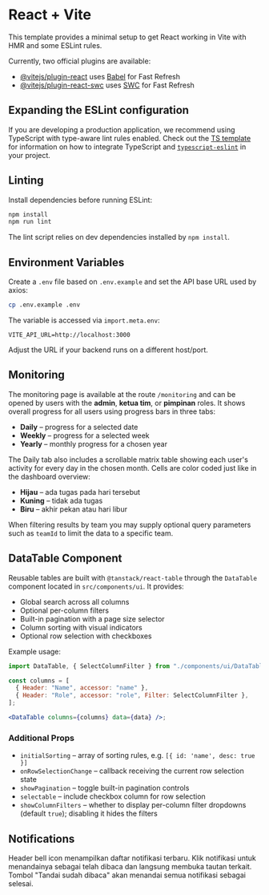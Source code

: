 # React + Vite

This template provides a minimal setup to get React working in Vite with HMR and some ESLint rules.

Currently, two official plugins are available:

- [@vitejs/plugin-react](https://github.com/vitejs/vite-plugin-react/blob/main/packages/plugin-react) uses [Babel](https://babeljs.io/) for Fast Refresh
- [@vitejs/plugin-react-swc](https://github.com/vitejs/vite-plugin-react/blob/main/packages/plugin-react-swc) uses [SWC](https://swc.rs/) for Fast Refresh

## Expanding the ESLint configuration

If you are developing a production application, we recommend using TypeScript with type-aware lint rules enabled. Check out the [TS template](https://github.com/vitejs/vite/tree/main/packages/create-vite/template-react-ts) for information on how to integrate TypeScript and [`typescript-eslint`](https://typescript-eslint.io) in your project.

## Linting

Install dependencies before running ESLint:

```bash
npm install
npm run lint
```

The lint script relies on dev dependencies installed by `npm install`.

## Environment Variables

Create a `.env` file based on `.env.example` and set the API base URL used by axios:

```bash
cp .env.example .env
```

The variable is accessed via `import.meta.env`:

```
VITE_API_URL=http://localhost:3000
```

Adjust the URL if your backend runs on a different host/port.

## Monitoring

The monitoring page is available at the route `/monitoring` and can be opened by
users with the **admin**, **ketua tim**, or **pimpinan** roles. It shows overall
progress for all users using progress bars in three tabs:

- **Daily** – progress for a selected date
- **Weekly** – progress for a selected week
- **Yearly** – monthly progress for a chosen year

The Daily tab also includes a scrollable matrix table showing each user's activity for every day in the chosen month. Cells are color coded just like in the dashboard overview:

- **Hijau** – ada tugas pada hari tersebut
- **Kuning** – tidak ada tugas
- **Biru** – akhir pekan atau hari libur

When filtering results by team you may supply optional query parameters such as
`teamId` to limit the data to a specific team.

## DataTable Component

Reusable tables are built with `@tanstack/react-table` through the `DataTable` component
located in `src/components/ui`. It provides:

- Global search across all columns
- Optional per-column filters
- Built-in pagination with a page size selector
- Column sorting with visual indicators
- Optional row selection with checkboxes

Example usage:

```jsx
import DataTable, { SelectColumnFilter } from "./components/ui/DataTable";

const columns = [
  { Header: "Name", accessor: "name" },
  { Header: "Role", accessor: "role", Filter: SelectColumnFilter },
];

<DataTable columns={columns} data={data} />;
```

### Additional Props

- `initialSorting` – array of sorting rules, e.g. `[{ id: 'name', desc: true }]`
- `onRowSelectionChange` – callback receiving the current row selection state
- `showPagination` – toggle built-in pagination controls
- `selectable` – include checkbox column for row selection
- `showColumnFilters` – whether to display per-column filter dropdowns (default `true`); disabling it hides the filters

## Notifications

Header bell icon menampilkan daftar notifikasi terbaru. Klik notifikasi untuk
menandainya sebagai telah dibaca dan langsung membuka tautan terkait. Tombol
"Tandai sudah dibaca" akan menandai semua notifikasi sebagai selesai.

